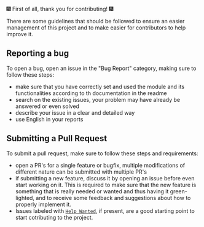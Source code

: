 🎆 First of all, thank you for contributing! 🎆

There are some guidelines that should be followed to ensure an easier management of this project and to make easier for contributors to help improve it.

## Reporting a bug

To open a bug, open an issue in the "Bug Report" category, making sure to follow these steps:

- make sure that you have correctly set and used the module and its functionalities according to th documentation in the readme
- search on the existing issues, your problem may have already be answered or even solved
- describe your issue in a clear and detailed way
- use English in your reports

## Submitting a Pull Request

To submit a pull request, make sure to follow these steps and requirements:

- open a PR's for a single feature or bugfix, multiple modifications of different nature can be submitted with multiple PR's
- if submitting a new feature, discuss it by opening an issue before even start working on it. This is required to make sure that the new feature is something that is really needed or wanted and thus having it green-lighted, and to receive some feedback and suggestions about how to properly implement it.
- Issues labeled with [`Help Wanted`](https://github.com/stefanobartoletti/nuxt-social-share/labels/help%20wanted), if present, are a good starting point to start cotributing to the project.
